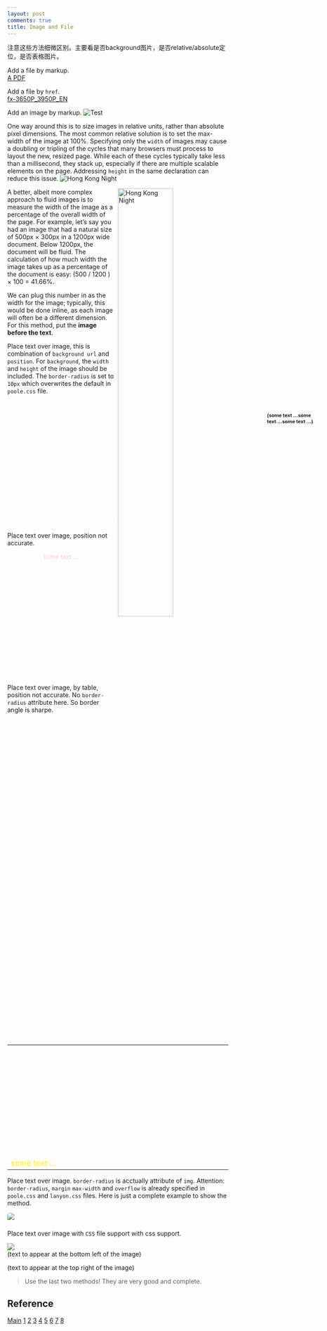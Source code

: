 ```yaml
---
layout: post
comments: true
title: Image and File
---
```

<div class="message">
注意这些方法细微区别。主要看是否background图片，是否relative/absolute定位，是否表格图片。
</div>

Add a file by markup.  
[A PDF](/assets/fx-3650P_3950P_EN.pdf)
<br />

Add a file by `href`. <br />
<a href="/assets/fx-3650P_3950P_EN.pdf" target="_blank">fx-3650P_3950P_EN</a>
<br />

Add an image by markup.
![Test]({{site.baseurl}}assets/plane.jpg)   

One way around this is to size images in relative units, rather than absolute pixel dimensions. The most common relative solution is to set the max-width of the image at 100%. Specifying only the `width` of images may cause a doubling or tripling of the cycles that many browsers must process to layout the new, resized page. While each of these cycles typically take less than a millisecond, they stack up, especially if there are multiple scalable elements on the page. Addressing `height` in the same declaration can reduce this issue.
<img src="{{site.baseurl}}assets/hknight.jpg" alt="Hong Kong Night" style="max-width:100%;height:auto;">
<br />

<img src="{{site.baseurl}}assets/plane.jpg" alt="Hong Kong Night" style="float:right; width:50%; margin-left:0.5rem; max-width:738px;">
A better, albeit more complex approach to fluid images is to measure the width of the image as a percentage of the overall width of the page. For example, let’s say you had an image that had a natural size of 500px × 300px in a 1200px wide document. Below 1200px, the document will be fluid. The calculation of how much width the image takes up as a percentage of the document is easy: (500 / 1200 ) × 100 = 41.66%.

We can plug this number in as the width for the image; typically, this would be done inline, as each image will often be a different dimension. For this method, put the **image before the text**.
<br />

Place text over image, this is combination of `background url` and `position`. For `background`, the `width` and `height` of the image should be included. The `border-radius` is set to `10px` which overwrites the default in `poole.css` file.
<div style="position:relative; background:url({{site.baseurl}}assets/hknight.jpg); width:738px; height:284px; border-radius:10px;">
  <div style="position:absolute; bottom:0.5em; left:0.5em; width:400px; font-weight:bold; color:#fff;">(some text ...some text ...some text ...)</div>
  <p style="position:absolute; top:1em; right:2em; width:120px; padding:4px; background-color:#fff; font-weight:bold; font-size:11px;">(some text ...some text ...some text ...)</p>
</div>

Place text over image, position not accurate.
<div style="background:url({{site.baseurl}}assets/hknight.jpg) no-repeat; width:738px; height:284px; text-align:center; border-radius:10px;">
  <span style="color:#fcc">some text ...</span>
</div>

Place text over image, by table, position not accurate. No `border-radius` attribute here. So border angle is sharpe.
<TABLE BORDER="0" cellpadding="5" CELLSPACING="0">
<TR>
<TD WIDTH="738" HEIGHT="284" BACKGROUND="{{site.baseurl}}assets/hknight.jpg" VALIGN="bottom">
<FONT SIZE="+1" COLOR="yellow">some text ...</FONT></TD>
</TR>
</TABLE>

Place text over image. `border-radius` is acctually attribute of `img`. Attention: `border-radius`, `margin` `max-width` and `overflow` is already specified in `poole.css` and `lanyon.css` files. Here is just a complete example to show the method.
<div style="position:relative; overflow:hidden; border-radius:5px">
  <img src="{{site.baseurl}}assets/hknight.jpg" style="max-width:100%; height:auto; margin:0 0 0.5rem 0;">
  <p style="position:absolute; left:100px; top:55px; color:#fff; margin:0.5em;">(text accurately positioned)</p>
</div>

Place text over image with `CSS` file support with css support.
<link rel="stylesheet" href="{{ site.baseurl }}public/css/znhoo.css">
<div class="txtimg">
  <img src="{{site.baseurl}}assets/hknight.jpg">
  <div class="bl">(text to appear at the bottom left of the image)</div>
  <p class="tr"> (text to appear at the top right of the image)</p>
</div>

>Use the last two methods! They are very good and complete.

## Reference
[Main](http://demosthenes.info/blog/586/CSS-Fluid-Image-Techniques-for-Responsive-Site-Design)
[1](http://www.jianshu.com/p/05289a4bc8b2)
[2](http://isnowfy.github.io/about-simple-cn.html)
[3](https://docs.webplatform.org/wiki/css/properties/background-image)
[4](http://css-tricks.com/text-blocks-over-image/)
[5](http://www.htmldog.com/guides/css/intermediate/backgroundimages/)
[6](http://zhidao.baidu.com/question/296249405.html)
[7](http://bbs.csdn.net/topics/120076193)
[8](http://www.the-art-of-web.com/css/textoverimage/)
